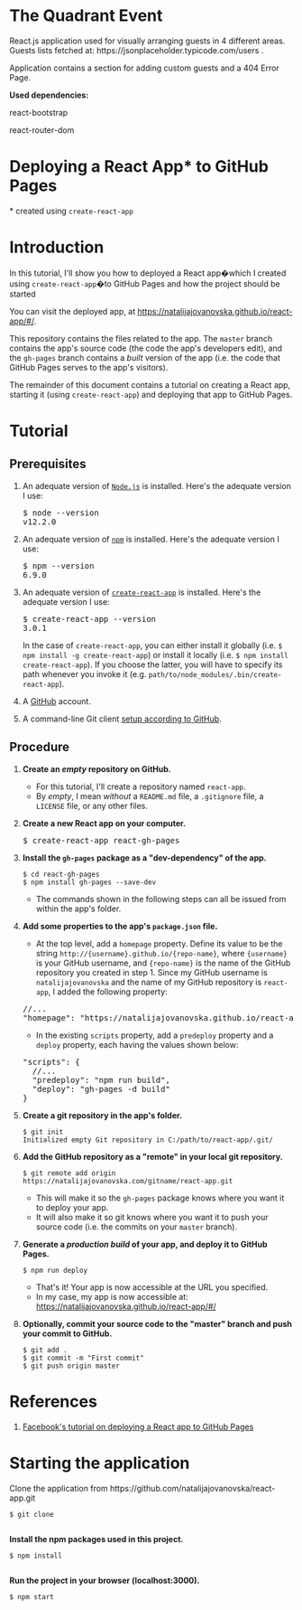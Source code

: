 <div>
  <h1>The Quadrant Event</h1>
  <p>React.js application used for visually arranging guests in 4 different areas. Guests lists fetched at: https://jsonplaceholder.typicode.com/users .</p>
  <p>Application contains a section for adding custom guests and a 404 Error Page.</p>
  <p><strong>Used dependencies:</strong></p>
  <p>react-bootstrap</p>
  <p>react-router-dom</p>
  <h1>Deploying a React App* to GitHub Pages</h1>
  <p>* created using <code>create-react-app</code></p>
  <h1>Introduction</h1>
  <p>In this tutorial, I'll show you how to deployed a React app�which I created using <code>create-react-app</code>�to
    GitHub Pages and how the project should be started</p>
  <p>You can visit the deployed app, at <a href="https://natalijajovanovska.github.io/react-app/#/" rel="nofollow">https://natalijajovanovska.github.io/react-app/#/</a>.</p>
  <p>This repository contains the files related to the app. The <code>master</code> branch contains the app's source
    code (the code the app's developers edit), and the <code>gh-pages</code> branch contains a <em>built</em> version of
    the app (i.e. the code that GitHub Pages serves to the app's visitors).</p>
  <p>The remainder of this document contains a tutorial on creating a React app, starting it (using
    <code>create-react-app</code>) and deploying that app to GitHub Pages.</p>
  <h1>Tutorial</h1>
  <h2>Prerequisites</h2>
  <ol>
    <li>
      <p>An adequate version of <a href="https://nodejs.org/" rel="nofollow"><code>Node.js</code></a> is installed.
        Here's the adequate version I use:</p>
      <div class="highlight highlight-source-shell">
        <pre>$ node --version
v12.2.0</pre>
      </div>
    </li>
    <li>
      <p>An adequate version of <a href="https://nodejs.org/" rel="nofollow"><code>npm</code></a> is installed. Here's
        the adequate version I use:</p>
      <div class="highlight highlight-source-shell">
        <pre>$ npm --version
6.9.0</pre>
      </div>
    </li>
    <li>
      <p>An adequate version of <a
          href="https://github.com/facebookincubator/create-react-app"><code>create-react-app</code></a> is installed.
        Here's the adequate version I use:</p>
      <div class="highlight highlight-source-shell">
        <pre>$ create-react-app --version
3.0.1</pre>
      </div>
      <p>In the case of <code>create-react-app</code>, you can either install it globally (i.e.
        <code>$ npm install -g create-react-app</code>) or install it locally (i.e.
        <code>$ npm install create-react-app</code>). If you choose the latter, you will have to specify its path
        whenever you invoke it (e.g. <code>path/to/node_modules/.bin/create-react-app</code>).</p>
    </li>
    <li>
      <p>A <a href="https://www.github.com">GitHub</a> account.</p>
    </li>
    <li>
      <p>A command-line Git client <a href="https://help.github.com/articles/set-up-git/">setup according to GitHub</a>.
      </p>
    </li>
  </ol>
  <h2>Procedure</h2>
  <ol>
    <li>
      <p><strong>Create an <em>empty</em> repository on GitHub.</strong></p>
      <ul>
        <li>For this tutorial, I'll create a repository named <code>react-app</code>.</li>
        <li>By <em>empty</em>, I mean <em>without</em> a <code>README.md</code> file, a <code>.gitignore</code> file, a
          <code>LICENSE</code> file, or any other files.</li>
      </ul>
    </li>
    <li>
      <p><strong>Create a new React app on your computer.</strong></p>
      <div>
        <pre>$ create-react-app react-gh-pages</pre>
      </div>
    </li>
    <li>
      <p><strong>Install the <code>gh-pages</code> package as a "dev-dependency" of the app.</strong></p>
      <pre><code>$ cd react-gh-pages
$ npm install gh-pages --save-dev
</code></pre>
      <ul>
        <li>The commands shown in the following steps can all be issued from within the app's folder.</li>
      </ul>
    </li>
    <li>
      <p><strong>Add some properties to the app's <code>package.json</code> file.</strong></p>
      <ul>
        <li>At the top level, add a <code>homepage</code> property. Define its value to be the string
          <code>http://{username}.github.io/{repo-name}</code>, where <code>{username}</code> is your GitHub username,
          and <code>{repo-name}</code> is the name of the GitHub repository you created in step 1. Since my GitHub
          username is <code>natalijajovanovska</code> and the name of my GitHub repository is <code>react-app</code>, I
          added the following property:</li>
      </ul>
      <div>
        <pre><span><span>//</span>...</span>
<span><span>"</span>homepage<span>"</span></span><span>:</span> <span><span>"</span>https://natalijajovanovska.github.io/react-app<span>"</span></span></pre>
      </div>
      <ul>
        <li>In the existing <code>scripts</code> property, add a <code>predeploy</code> property and a
          <code>deploy</code> property, each having the values shown below:</li>
      </ul>
      <div>
        <pre><span><span>"</span>scripts<span>"</span></span><span>:</span> {
  <span><span>//</span>...</span>
  <span><span>"</span>predeploy<span>"</span></span><span>:</span> <span ><span >"</span>npm run build<span >"</span></span>,
  <span ><span >"</span>deploy<span >"</span></span><span >:</span> <span ><span >"</span>gh-pages -d build<span >"</span></span>
}</pre>
      </div>
      <ul>
      </ul>
    </li>
    <li>
      <p><strong>Create a git repository in the app's folder.</strong></p>
      <pre><code>$ git init
Initialized empty Git repository in C:/path/to/react-app/.git/
</code></pre>
    </li>
    <li>
      <p><strong>Add the GitHub repository as a "remote" in your local git repository.</strong></p>
      <pre><code>$ git remote add origin https://natalijajovanovska.com/gitname/react-app.git
</code></pre>
      <ul>
        <li>This will make it so the <code>gh-pages</code> package knows where you want it to deploy your app.</li>
        <li>It will also make it so git knows where you want it to push your source code (i.e. the commits on your
          <code>master</code> branch).</li>
      </ul>
    </li>
    <li>
      <p><strong>Generate a <em>production build</em> of your app, and deploy it to GitHub Pages.</strong></p>
      <pre><code>$ npm run deploy
</code></pre>
      <ul>
        <li>That's it! Your app is now accessible at the URL you specified.</li>
        <li>In my case, my app is now accessible at: <a href="https://natalijajovanovska.github.io/react-app/#/"
            rel="nofollow">https://natalijajovanovska.github.io/react-app/#/</a></li>
      </ul>
    </li>
    <li>
      <p><strong>Optionally, commit your source code to the "master" branch and push your commit to GitHub.</strong></p>
      <pre><code>$ git add .
$ git commit -m "First commit"
$ git push origin master
</code></pre>
    </li>
  </ol>
  <h1>References</h1>
  <ol>
    <li><a href="https://facebook.github.io/create-react-app/docs/deployment#github-pages-https-pagesgithubcom"
        rel="nofollow">Facebook's tutorial on deploying a React app to GitHub Pages</a></li>
  </ol>
  <h1>Starting the application</h1>
  <p>Clone the application from https://github.com/natalijajovanovska/react-app.git</p>
  <pre><code>$ git clone
    </code></pre>
  <p><strong>Install the npm packages used in this project.</strong></p>
  <pre><code>$ npm install
      </code></pre>
  <p><strong>Run the project in your browser (localhost:3000).</strong></p>
  <pre><code>$ npm start
    </code></pre>
  </article>
</div>
</div>
